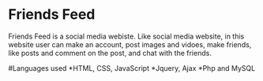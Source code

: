 # Friends Feed
Friends Feed is a social media webiste. Like social media website, in this website user can make an account, post images and vidoes, make friends, like posts and comment on the post, and chat with the friends.

#Languages used
	*HTML, CSS, JavaScript
	*Jquery, Ajax
	*Php and MySQL